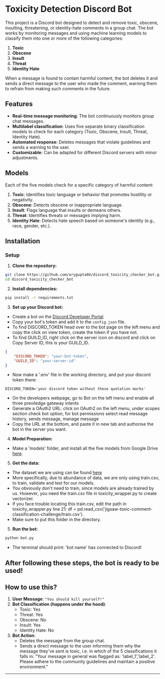 # Toxicity Detection Discord Bot

This project is a Discord bot designed to detect and remove toxic, obscene, insulting, threatening, or identity-hate comments in a group chat. The bot works by monitoring messages and using machine learning models to classify them into one or more of the following categories:

1. **Toxic**
2. **Obscene**
3. **Insult**
4. **Threat**
5. **Identity Hate**

When a message is found to contain harmful content, the bot deletes it and sends a direct message to the user who made the comment, warning them to refrain from making such comments in the future.

## Features

- **Real-time message monitoring**: The bot continuously monitors group chat messages.
- **Multilabel classification**: Uses five separate binary classification models to check for each category (Toxic, Obscene, Insult, Threat, Identity Hate).
- **Automated response**: Deletes messages that violate guidelines and sends a warning to the user.
- **Customizable**: Can be adapted for different Discord servers with minor adjustments.

## Models

Each of the five models check for a specific category of harmful content:

1. **Toxic**: Identifies toxic language or behavior that promotes hostility or negativity.
2. **Obscene**: Detects obscene or inappropriate language.
3. **Insult**: Flags language that insults or demeans others.
4. **Threat**: Identifies threats or messages implying harm.
5. **Identity Hate**: Detects hate speech based on someone's identity (e.g., race, gender, etc.).

## Installation


### Setup

1. **Clone the repository:**

```bash
git clone https://github.com/arygupta04/discord_toxicity_checker_bot.git
cd discord_toxicity_checker_bot
```

2. **Install dependencies:**

```bash
pip install -r requirements.txt
```

3. **Set up your Discord bot:**

- Create a bot on the [Discord Developer Portal](https://discord.com/developers/applications).
- Copy your bot's token and add it to the `config.json` file.
- To find DISCORD_TOKEN head over to the bot page on the left menu and copy the click on view token, create the token if you have not.
- To find GUILD_ID, right click on the server icon on discord and click on Copy Server ID, this is your GUILD_ID.

```json
{
    "DISCORD_TOKEN": "your-bot-token",
    "GUILD_ID": "your-server-id"
}
```
- Now make a '.env' file in the working directory, and put your discord token there:
```
DISCORD_TOKEN='your discord token without these quotation marks'
```
- On the developers webpage, go to Bot on the left menu and enable all three previledge gateway intents
- Generate a OAuth2 URL: click on OAuth2 on the left menu, under scopes section check bot option, for bot permissions select read message history, sends message, manage message
- Copy the URL at the bottom, and paste it in new tab and authorise the bot in the server you want.

4. **Model Preparation:**

- Make a 'models' folder, and install all the five models from Google Drive [here](https://drive.google.com/drive/folders/1vhM2isy2vIQXGbn9lgH1MKcAyvqElde8).

5. **Get the data:**
- The dataset we are using can be found [here](https://www.kaggle.com/datasets/julian3833/jigsaw-toxic-comment-classification-challenge)
- More specifically, due to abundance of data, we are only using train.csv, to train, validate and test for our models.
- You obviously don't need to train, since models are already trained by us. However, you need the train.csv file in toxicity_wrapper.py to create vectorizer.
- If you face trouble locating this train.csv, edit the path in toxicity_wrapper.py line 21: df = pd.read_csv('jigsaw-toxic-comment-classification-challenge/train.csv').
- Make sure to put this folder in the directory.

5. **Run the bot:**

```bash
python bot.py
```
- The terminal should print: 'bot name' has connected to Discord!

## After following these steps, the bot is ready to be used!
## How to use this?

1. **User Message**: `"You should kill yourself!"`
2. **Bot Classification (happens under the hood)**: 
   - Toxic: Yes
   - Threat: Yes
   - Obscene: No
   - Insult: Yes
   - Identity Hate: No
3. **Bot Action**: 
   - Deletes the message from the group chat.
   - Sends a direct message to the user informing them why the message they've sent is toxic, i.e. in which of the 5 classifications it falls in: "Your message in general was flagged as: 'label_1','label_2'. Please adhere to the community guidelines and maintain a positive environment."

---
